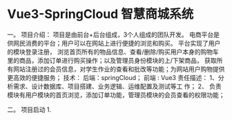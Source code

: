 # Vue3-SpringCloud  智慧商城系统

一。 项目介绍：
项目是由前台+后台组成，3个人组成的团队开发。
电商平台是供网民消费的平台；用户可以在网站上进行便捷的浏览和购买。
 平台实现了用户的模块登录注册， 浏览首页所有的物品信息、查看/删除/购买用户本身的购物车里的商品，添加订单进行购买操作；以及管理员身份模块的上/下架商品， 获取所有网站注册过的会员信息，对学生作业的查看和批改等功能；为网站用户购物提供更高效的便捷服务；
技术： 后端：springCloud； 前端 : Vue3
责任描述：
1、分析需求、设计数据库、项目搭建、业务逻辑、运维配置及测试等工 作；
2、 负责模块有用户模块的首页浏览，添加订单功能，管理员模块的会员查看的权限功能；

二。 项目启动
1.
